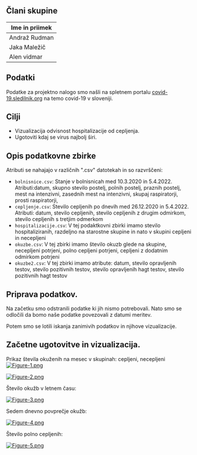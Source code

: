
## Člani skupine

| Ime in priimek |
| -------------- |
| Andraž Rudman |
| Jaka Maležič |
| Alen vidmar |


## Podatki

Podatke za projektno nalogo smo našli na spletnem portalu [covid-19.sledilnik.org](https://covid-19.sledilnik.org/sl/data) na temo covid-19 v sloveniji.



## Cilji
- Vizualizacija odvisnost hospitalizacije od cepljenja. 
- Ugotoviti kdaj se virus najbolj širi.



## Opis podatkovne zbirke
Atributi se nahajajo v različnih ".csv" datotekah in so razvrščeni:
- `bolnisnice.csv`: Stanje v bolnisnicah med 10.3.2020 in 5.4.2022. Atributi:datum, skupno stevilo postelj, polnih postelj, praznih postelj, mest na intenzivni, zasednih mest na intenzivni, skupaj raspiratorji, prosti raspiratorji, 
- `cepljenje.csv`: Stevilo cepljenih po dnevih med 26.12.2020 in 5.4.2022. Atributi: datum, stevilo cepljenih, stevilo cepljenih z drugim odmirkom, stevilo cepljenih s tretjim odmerkom
- `hospitalizacije.csv`: V tej podaktkovni zbirki imamo stevilo hospitaliziranih, razdeljno na starostne skupine in nato v skupini cepljeni in necepljeni
- `okuzbe.csv`: V tej zbirki imamo število okuzb glede na skupine, necepljeni potrjeni, polno cepljeni potrjeni, cepljeni z dodatnim odmirkom potrjeni
- `okuzbe2.csv`: V tej zbirki imamo atribute: datum, stevilo opravljenih testov, stevilo pozitivnih testov, stevilo opravljenih hagt testov, stevilo pozitivnih hagt testov



## Priprava podatkov.
Na začetku smo odstranili podatke ki jih nismo potrebovali. 
Nato smo se odločili da bomo naše podatke povezovali z datumi meritev.


Potem smo se lotili iskanja zanimivih podatkov in njihove vizualizacije. 


## Začetne ugotovitve in vizualizacija.

Prikaz števila okuženih na mesec v skupinah: cepljeni, necepljeni
[![Figure-1.png](https://i.postimg.cc/7P3cQSFp/Figure-1.png)](https://postimg.cc/jCjZDndX)

[![Figure-2.png](https://i.postimg.cc/VkQJLQGS/Figure-2.png)](https://postimg.cc/F7prDqQm)

Število okužb v letnem času:

[![Figure-3.png](https://i.postimg.cc/nL5z5yDc/Figure-3.png)](https://postimg.cc/Mc7qfr5h)

Sedem dnevno povprečje okužb:

[![Figure-4.png](https://i.postimg.cc/rmx8HKTQ/Figure-4.png)](https://postimg.cc/G83w83Hy)

Število polno cepljenih:

[![Figure-5.png](https://i.postimg.cc/Cx9pVSmt/Figure-5.png)](https://postimg.cc/RW1D75rQ)






